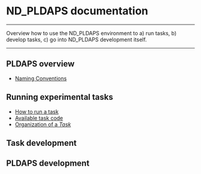 # ND_PLDAPS documentation

__________

Overview how to use the ND_PLDAPS environment to
  a) run tasks,
  b) develop tasks,
  c) go into ND_PLDAPS development itself.

__________

## PLDAPS overview

* [Naming Conventions](NamingConvention.md)

## Running experimental tasks

* [How to run a task](TaskExecute.md)
* [Available task code](TaskParadigms.md)
* [Organization of a *Task*](TaskStructure.md)


## Task development


## PLDAPS development
